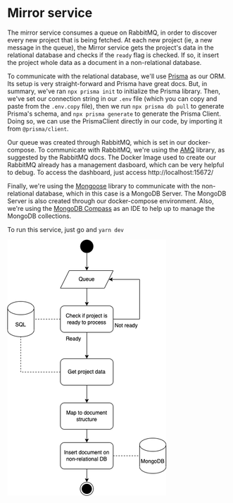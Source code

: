 # Mirror service

The mirror service consumes a queue on RabbitMQ, in order to discover every new project that is being fetched. At each new project (ie, a new message in the queue), the Mirror service gets the project's data in the relational database and checks if the `ready` flag is checked. If so, it insert the project whole data as a document in a non-relational database.

To communicate with the relational database, we'll use [Prisma](https://www.prisma.io/) as our ORM. Its setup is very straight-forward and Prisma have great docs. But, in summary, we've ran `npx prisma init` to initialize the Prisma library. Then, we've set our connection string in our `.env` file (which you can copy and paste from the `.env.copy` file), then we run `npx prisma db pull` to generate Prisma's schema, and `npx prisma generate` to generate the Prisma Client. Doing so, we can use the PrismaClient directly in our code, by importing it from `@prisma/client`.

Our queue was created through RabbitMQ, which is set in our docker-compose. To communicate with RabbitMQ, we're using the [AMQ](https://www.rabbitmq.com/tutorials/tutorial-one-javascript.html) library, as suggested by the RabbitMQ docs. The Docker Image used to create our RabbitMQ already has a management dasboard, which can be very helpful to debug. To access the dashboard, just access http://localhost:15672/

Finally, we're using the [Mongoose](https://mongoosejs.com/) library to communicate with the non-relational database, which in this case is a MongoDB Server. The MongoDB Server is also created through our docker-compose environment. Also, we're using the [MongoDB Compass](https://www.mongodb.com/products/compass) as an IDE to help up to manage the MongoDB collections.

To run this service, just go and `yarn dev`

![](./docs/overview.drawio.png)

